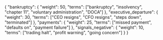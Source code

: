 {
  "bankruptcy": { "weight": 50, "terms": ["bankruptcy", "insolvency", "chapter 11", "voluntary administration", "DOCA"] },
  "executive_departure": { "weight": 30, "terms": ["CEO resigns", "CFO resigns", "steps down", "terminated"] },
  "payments": { "weight": 25, "terms": ["missed payment", "defaults on", "payment failure"] },
  "signals_negative": { "weight": 10, "terms": ["trading halt", "profit warning", "going concern"] }
}
